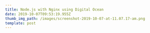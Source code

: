 ```yaml
---
title: Node.js with Nginx using Digital Ocean
date: 2019-10-07T09:53:19.955Z
thumb_img_path: /images/screenshot-2019-10-07-at-11.07.17-am.png
template: post
---
```


